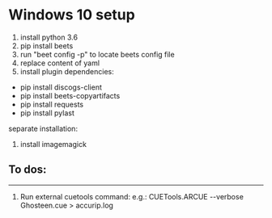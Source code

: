 # Windows 10 setup
1. install python 3.6
2. pip install beets
3. run "beet config -p" to locate beets config file
4. replace content of yaml
5. install plugin dependencies:
* pip install discogs-client
* pip install beets-copyartifacts
* pip install requests
* pip install pylast

separate installation:
1. install imagemagick

## To dos:
-------
1. Run external cuetools command: e.g.:
CUETools.ARCUE --verbose Ghosteen.cue > accurip.log

